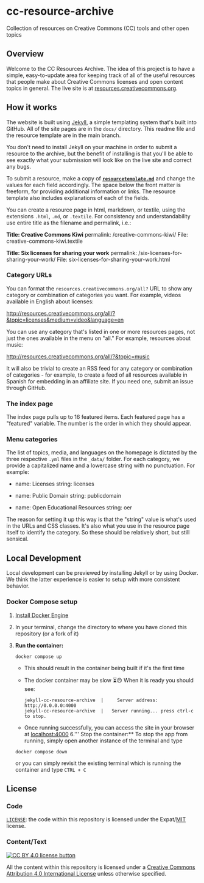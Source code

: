 # cc-resource-archive

Collection of resources on Creative Commons (CC) tools and other open topics

## Overview

Welcome to the CC Resources Archive. The idea of this project is to have a
simple, easy-to-update area for keeping track of all of the useful resources
that people make about Creative Commons licenses and open content topics in
general. The live site is at
[resources.creativecommons.org](https://resources.creativecommons.org/).

## How it works

The website is built using [Jekyll](http://jekyllrb.com/docs/home/), a simple
templating system that's built into GitHub. All of the site pages are in the
`docs/` directory. This readme file and the resource template are in the main
branch.

You don't need to install Jekyll on your machine in order to submit a resource
to the archive, but the benefit of installing is that you'll be able to see
exactly what your submission will look like on the live site and correct any
bugs.

To submit a resource, make a copy of
**[`resourcetemplate.md`](https://github.com/creativecommons/cc-resource-archive/blob/main/resourcetemplate.md)**
and change the values for each field accordingly. The space below the front
matter is freeform, for providing additional information or links. The resource
template also includes explanations of each of the fields.

You can create a resource page in html, markdown, or textile, using the
extensions `.html`, `.md`, or `.textile`. For consistency and understandability
use entire title as the filename and permalink, i.e.:

**Title: Creative Commons Kiwi**
permalink: /creative-commons-kiwi/
File: creative-commons-kiwi.textile

**Title: Six licenses for sharing your work**
permalink: /six-licenses-for-sharing-your-work/
File: six-licenses-for-sharing-your-work.html

### Category URLs

You can format the `resources.creativecommons.org/all?` URL to show any
category or combination of categories you want. For example, videos available
in English about licenses:

<http://resources.creativecommons.org/all/?&topic=licenses&medium=video&language=en>

You can use any category that's listed in one or more resources pages, not just
the ones available in the menu on "all." For example, resources about music:

<http://resources.creativecommons.org/all/?&topic=music>

It will also be trivial to create an RSS feed for any category or combination
of categories - for example, to create a feed of all resources available in
Spanish for embedding in an affiliate site. If you need one, submit an issue
through GitHub.

### The index page

The index page pulls up to 16 featured items. Each featured page has a
"featured" variable. The number is the order in which they should appear.

### Menu categories

The list of topics, media, and languages on the homepage is dictated by the
three respective `.yml` files in the `_data/` folder. For each category, we
provide a capitalized name and a lowercase string with no punctuation. For
example:

- name: Licenses
  string: licenses

- name: Public Domain
  string: publicdomain

- name: Open Educational Resources
  string: oer

The reason for setting it up this way is that the "string" value is what's used
in the URLs and CSS classes. It's also what you use in the resource page itself
to identify the category. So these should be relatively short, but still
sensical.

## Local Development

Local development can be previewed by installing Jekyll or by using Docker. We
think the latter experience is easier to setup with more consistent behavior.

### Docker Compose setup

1. [Install Docker Engine](https://docs.docker.com/engine/install/)
2. In your terminal, change the directory to where you have cloned this repository
   (or a fork of it)
3. **Run the container:**

   ```shell
   docker compose up
   ```

   - This should result in the container being built if it's the first time
   - The docker container may be slow :hourglass_flowing_sand::persevere: When
     it is ready you should see:

     ```resource
     jekyll-cc-resource-archive  |     Server address: http://0.0.0.0:4000
     jekyll-cc-resource-archive  |   Server running... press ctrl-c to stop.
     ```

   - Once running successfully, you can access the site in your browser at
     [localhost:4000](http://localhost:4000/)
6.'''
Stop the container:** To stop the app from running, simply open another
   instance of the terminal and type

   ```shell
   docker compose down
   ```

   or you can simply revisit the existing terminal which is running the
   container and type `CTRL + C`

## License

### Code

[`LICENSE`](LICENSE): the code within this repository is licensed under the
Expat/[MIT][mit] license.

[mit]: http://www.opensource.org/licenses/MIT "The MIT License | Open Source Initiative"

### Content/Text

[![CC BY 4.0 license button][cc-by-png]][cc-by]

All the content within this repository is licensed under a [Creative Commons
Attribution 4.0 International License][cc-by] unless otherwise specified.

[cc-by-png]: https://licensebuttons.net/l/by/4.0/88x31.png#floatleft "CC BY 4.0 license button"
[cc-by]: https://creativecommons.org/licenses/by/4.0/ "Creative Commons Attribution 4.0 International License"
